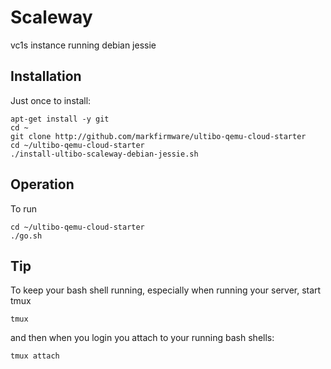 Scaleway
========
vc1s instance running debian jessie

Installation
------------
Just once to install:
```
apt-get install -y git
cd ~
git clone http://github.com/markfirmware/ultibo-qemu-cloud-starter
cd ~/ultibo-qemu-cloud-starter
./install-ultibo-scaleway-debian-jessie.sh
```

Operation
---------
To run
```
cd ~/ultibo-qemu-cloud-starter
./go.sh
```

Tip
---
To keep your bash shell running, especially when running your server,
start tmux
```
tmux
```
and then when you login you attach to your running bash shells:
```
tmux attach
```
